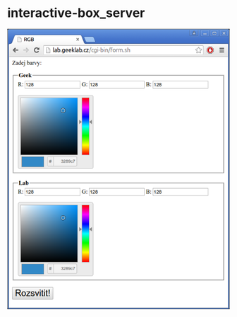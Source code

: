 # interactive-box_server


![Ukazka](https://raw.githubusercontent.com/GXGJicin/interactive-box_server/master/bash-cgi/_screenshot/2015-02-03-212145_613x771_scrot.png)


